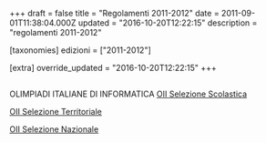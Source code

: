 +++
draft = false
title = "Regolamenti 2011-2012"
date = 2011-09-01T11:38:04.000Z
updated = "2016-10-20T12:22:15"
description = "regolamenti 2011-2012"

[taxonomies]
edizioni = ["2011-2012"]

[extra]
override_updated = "2016-10-20T12:22:15"
+++
##

OLIMPIADI ITALIANE DI INFORMATICA
[OII Selezione Scolastica](/oldsite/129/OII-RegSelScolastica_dic2011%281%29.pdf)

[OII Selezione Territoriale](/oldsite/129/OII-RegSelTerritoriale.pdf)

[OII Selezione Nazionale](/oldsite/129/OII-Reg_%20Sel_%20Naz_%202012.pdf)
